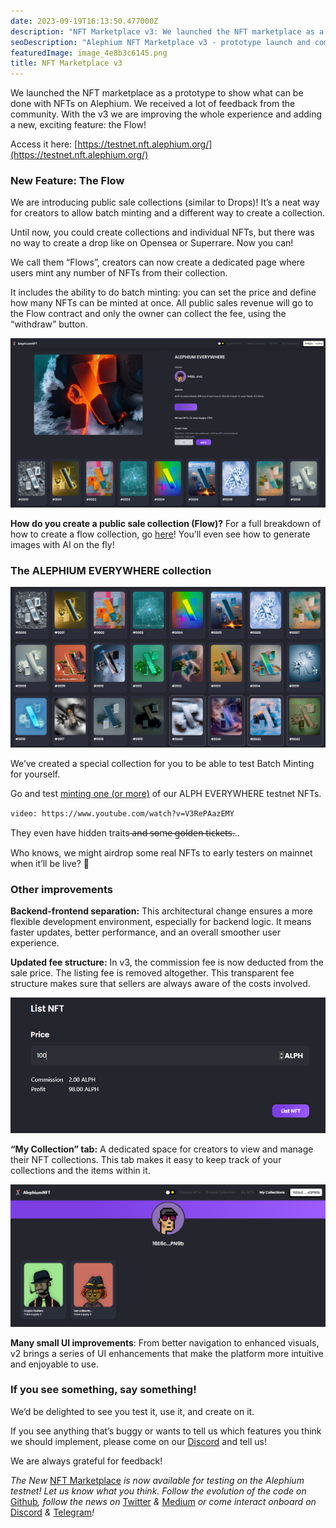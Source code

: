 ```yaml
---
date: 2023-09-19T16:13:50.477000Z
description: "NFT Marketplace v3: We launched the NFT marketplace as a prototype to show what can be done with NFTs on Alephium, receiving lots of feedback from the community."
seoDescription: "Alephium NFT Marketplace v3 - prototype launch and community feedback. NFT marketplace improvements and new Flow feature on Alephium blockchain."
featuredImage: image_4e8b3c6145.png
title: NFT Marketplace v3
---
```

We launched the NFT marketplace as a prototype to show what can be done with NFTs on Alephium. We received a lot of feedback from the community. With the v3 we are improving the whole experience and adding a new, exciting feature: the Flow!

Access it here: [https://testnet.nft.alephium.org/](https://testnet.nft.alephium.org/)

### New Feature: The Flow

We are introducing public sale collections (similar to Drops)! It’s a neat way for creators to allow batch minting and a different way to create a collection.

Until now, you could create collections and individual NFTs, but there was no way to create a drop like on Opensea or Superrare. Now you can!

We call them “Flows”, creators can now create a dedicated page where users mint any number of NFTs from their collection.

It includes the ability to do batch minting: you can set the price and define how many NFTs can be minted at once. All public sales revenue will go to the Flow contract and only the owner can collect the fee, using the “withdraw” button.

![](image_b408dd33e4.png)

**How do you create a public sale collection (Flow)?** For a full breakdown of how to create a flow collection, go [here](https://docs.alephium.org/tokens/non-fungible-tokens/#create-flows)! You’ll even see how to generate images with AI on the fly!

### The ALEPHIUM EVERYWHERE collection

![](image_6530951e1c.png)

We’ve created a special collection for you to be able to test Batch Minting for yourself.

Go and test [minting one (or more)](https://v3.testnet.nft.alephium.org/collection-details?collectionId=c22369b5ab21a3b24db12a883b53a9213f22e713ff486a3b22d2d4cb943a9700) of our ALPH EVERYWHERE testnet NFTs.

`video: https://www.youtube.com/watch?v=V3RePAazEMY`

They even have hidden traits ̶a̶n̶d̶ ̶s̶o̶m̶e̶ ̶g̶o̶l̶d̶e̶n̶ ̶t̶i̶c̶k̶e̶t̶s̶…

Who knows, we might airdrop some real NFTs to early testers on mainnet when it’ll be live? 👀

### Other improvements

**Backend-frontend separation:** This architectural change ensures a more flexible development environment, especially for backend logic. It means faster updates, better performance, and an overall smoother user experience.

**Updated fee structure:** In v3, the commission fee is now deducted from the sale price. The listing fee is removed altogether. This transparent fee structure makes sure that sellers are always aware of the costs involved.

![](image_db4566ffc3.png)

**“My Collection” tab:** A dedicated space for creators to view and manage their NFT collections. This tab makes it easy to keep track of your collections and the items within it.

![](image_b30d14067b.jpg)

**Many small UI improvements**: From better navigation to enhanced visuals, v2 brings a series of UI enhancements that make the platform more intuitive and enjoyable to use.

### If you see something, say something!

We’d be delighted to see you test it, use it, and create on it.

If you see anything that’s buggy or wants to tell us which features you think we should implement, please come on our [Discord](https://discord.com/invite/GEbcpajCJG) and tell us!

We are always grateful for feedback!

_The New_ [NFT Marketplace](https://testnet.nft.alephium.org/) _is now available for testing on the Alephium testnet! Let us know what you think. Follow the evolution of the code on_ [Github](https://github.com/alephium)_, follow the news on_ [Twitter](https://twitter.com/alephium) _&_ [Medium](https://medium.com/@alephium) _or come interact onboard on_ [Discord](https://discord.com/invite/GEbcpajCJG) _&_ [Telegram](https://t.me/alephiumgroup)_!_
